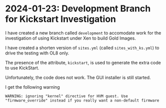 # 2024-01-23: Development Branch for Kickstart Investigation

I have created a new branch called `development` to accomodate work for the investigation of using Kickstart under Xen to build Gold Images.

I have created a shorten version of `sites.yml` (called `sites_with_ks.yml`) to drive the testing with OL8 only.

The presence of the attribute, `kickstart`, is used to generate the extra code to use KickStart.

Unfortunately, the code does not work. The GUI installer is still started.

I get the following warning

```
WARNING: ignoring "kernel" directive for HVM guest. Use "firmware_override" instead if you really want a non-default firmware
```

